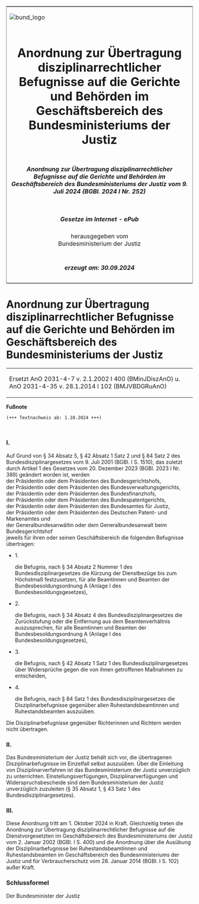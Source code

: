 <span id="DECKBLATT.html"></span>

<table border="0" frame="border" width="100%">

<tr valign="top">

<td align="left">

![bund\_logo](BfJ_2021_Web_de_de.gif)

</td>

<td align="right">

 

</td>

</tr>

<tr align="center" valign="middle">

<td colspan="2">

# Anordnung zur Übertragung disziplinarrechtlicher Befugnisse auf die Gerichte und Behörden im Geschäftsbereich des Bundesministeriums der Justiz

</td>

</tr>

<tr align="center" valign="middle">

<td colspan="2">

##### Anordnung zur Übertragung disziplinarrechtlicher Befugnisse auf die Gerichte und Behörden im Geschäftsbereich des Bundesministeriums der Justiz vom 9. Juli 2024 (BGBl. 2024 I Nr. 252)

</td>

</tr>

<tr align="center" valign="middle">

<td colspan="2">

  
  

##### Gesetze im Internet - ePub  
  
herausgegeben vom  
Bundesministerium der Justiz

</td>

</tr>

<tr align="center" valign="bottom">

<td colspan="2">

  
  

##### erzeugt am: 30.09.2024

</td>

</tr>

</table>

<span id="BJNR0FC0A0024.html"></span>

# Anordnung zur Übertragung disziplinarrechtlicher Befugnisse auf die Gerichte und Behörden im Geschäftsbereich des Bundesministeriums der Justiz

<div>

<div class="jnhtml">

<table width="100%">

<colgroup>

<col width="10%">

</col>

<col width="90%">

</col>

</colgroup>

<tr>

<td colspan="2">

Ersetzt AnO 2031-4-7 v. 2.1.2002 I 400 (BMinJDiszAnO) u. AnO 2031-4-35
v. 28.1.2014 I 102 (BMJVBDGRuAnO)

</div>

</div>

</td>

</tr>

</table>

</div>

</div>

<div>

  
**Fußnote**

<div class="jnhtml">

<div>

<div class="jurAbsatz">

  

``` 
(+++ Textnachweis ab: 1.10.2024 +++)

 
```

</div>

</div>

</div>

</div>

<span id="BJNR0FC0A0024BJNE000100000.html"></span>

### I.  

<div>

<div class="jnhtml">

<div>

<div class="jurAbsatz">

Auf Grund von § 34 Absatz 5, § 42 Absatz 1 Satz 2 und § 84 Satz 2 des
Bundesdisziplinargesetzes vom 9. Juli 2001 (BGBl. I S. 1510), das
zuletzt durch Artikel 1 des Gesetzes vom 20. Dezember 2023 (BGBl. 2023 I
Nr. 389) geändert worden ist, werden  
der Präsidentin oder dem Präsidenten des Bundesgerichtshofs,  
der Präsidentin oder dem Präsidenten des Bundesverwaltungsgerichts,  
der Präsidentin oder dem Präsidenten des Bundesfinanzhofs,  
der Präsidentin oder dem Präsidenten des Bundespatentgerichts,  
der Präsidentin oder dem Präsidenten des Bundesamtes für Justiz,  
der Präsidentin oder dem Präsidenten des Deutschen Patent- und
Markenamtes und  
der Generalbundesanwältin oder dem Generalbundesanwalt beim
Bundesgerichtshof  
jeweils für ihren oder seinen Geschäftsbereich die folgenden Befugnisse
übertragen:

  - 1\.
    
    <div>
    
    die Befugnis, nach § 34 Absatz 2 Nummer 1 des
    Bundesdisziplinargesetzes die Kürzung der Dienstbezüge bis zum
    Höchstmaß festzusetzen, für alle Beamtinnen und Beamten der
    Bundesbesoldungsordnung A (Anlage I des Bundesbesoldungsgesetzes),
    
    </div>

  - 2\.
    
    <div>
    
    die Befugnis, nach § 34 Absatz 4 des Bundesdisziplinargesetzes die
    Zurückstufung oder die Entfernung aus dem Beamtenverhältnis
    auszusprechen, für alle Beamtinnen und Beamten der
    Bundesbesoldungsordnung A (Anlage I des Bundesbesoldungsgesetzes),
    
    </div>

  - 3\.
    
    <div>
    
    die Befugnis, nach § 42 Absatz 1 Satz 1 des
    Bundesdisziplinargesetzes über Widersprüche gegen die von ihnen
    getroffenen Maßnahmen zu entscheiden,
    
    </div>

  - 4\.
    
    <div>
    
    die Befugnis, nach § 84 Satz 1 des Bundesdisziplinargesetzes die
    Disziplinarbefugnisse gegenüber allen Ruhestandsbeamtinnen und
    Ruhestandsbeamten auszuüben.
    
    </div>

</div>

<div class="jurAbsatz">

Die Disziplinarbefugnisse gegenüber Richterinnen und Richtern werden
nicht übertragen.

</div>

</div>

</div>

</div>

<span id="BJNR0FC0A0024BJNE000200000.html"></span>

### II.  

<div>

<div class="jnhtml">

<div>

<div class="jurAbsatz">

Das Bundesministerium der Justiz behält sich vor, die übertragenen
Disziplinarbefugnisse im Einzelfall selbst auszuüben. Über die
Einleitung von Disziplinarverfahren ist das Bundesministerium der Justiz
unverzüglich zu unterrichten. Einstellungsverfügungen,
Disziplinarverfügungen und Widerspruchsbescheide sind dem
Bundesministerium der Justiz unverzüglich zuzuleiten (§ 35 Absatz 1, §
43 Satz 1 des Bundesdisziplinargesetzes).

</div>

</div>

</div>

</div>

<span id="BJNR0FC0A0024BJNE000300000.html"></span>

### III.  

<div>

<div class="jnhtml">

<div>

<div class="jurAbsatz">

Diese Anordnung tritt am 1. Oktober 2024 in Kraft. Gleichzeitig treten
die Anordnung zur Übertragung disziplinarrechtlicher Befugnisse auf die
Dienstvorgesetzten im Geschäftsbereich des Bundesministeriums der Justiz
vom 2. Januar 2002 (BGBl. I S. 400) und die Anordnung über die Ausübung
der Disziplinarbefugnisse bei Ruhestandsbeamtinnen und Ruhestandsbeamten
im Geschäftsbereich des Bundesministeriums der Justiz und für
Verbraucherschutz vom 28. Januar 2014 (BGBl. I S. 102) außer Kraft.

</div>

</div>

</div>

</div>

<span id="BJNR0FC0A0024BJNE000400000.html"></span>

### Schlussformel  

<div>

<div class="jnhtml">

<div>

<div class="jurAbsatz">

<span class="SP">Der Bundesminister der Justiz</span>

</div>

</div>

</div>

</div>

